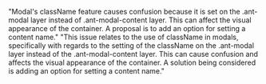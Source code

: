 "Modal's className feature causes confusion because it is set on the .ant-modal layer instead of .ant-modal-content layer. This can affect the visual appearance of the container. A proposal is to add an option for setting a content name."
"This issue relates to the use of className in modals, specifically with regards to the setting of the className on the .ant-modal layer instead of the .ant-modal-content layer. This can cause confusion and affects the visual appearance of the container. A solution being considered is adding an option for setting a content name."
